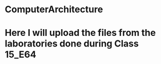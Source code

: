 # ComputerArchitecture
# Here I will upload the files from the laboratories done during Class 15_E64 
